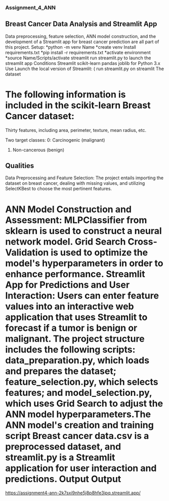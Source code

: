 ### Assignment_4_ANN

## Breast Cancer Data Analysis and Streamlit App

Data preprocessing, feature selection, ANN model construction, and the development of a Streamlit app for breast cancer prediction are all part of this project.
Setup: *python -m venv Name *create venv
Install requirements.txt *pip install -r requirements.txt *activate environment *source Name/Scripts/activate
streamlit run streamlit.py to launch the streamlit app
Conditions
Streamlit scikit-learn pandas joblib for Python 3.x
Use
Launch the local version of Streamlit: ( run streamlit.py on streamlit
The dataset
# The following information is included in the scikit-learn Breast Cancer dataset:
Thirty features, including area, perimeter, texture, mean radius, etc.

Two target classes:
0: Carcinogenic (malignant)
1. Non-cancerous (benign)
## Qualities
Data Preprocessing and Feature Selection: The project entails importing the dataset on breast cancer, dealing with missing values, and utilizing SelectKBest to choose the most pertinent features.

ANN Model Construction and Assessment: MLPClassifier from sklearn is used to construct a neural network model. Grid Search Cross-Validation is used to optimize the model's hyperparameters in order to enhance performance.
Streamlit App for Predictions and User Interaction: Users can enter feature values into an interactive web application that uses Streamlit to forecast if a tumor is benign or malignant.
The project structure includes the following scripts: data_preparation.py, which loads and prepares the dataset; feature_selection.py, which selects features; and model_selection.py, which uses Grid Search to adjust the ANN model hyperparameters.The ANN model's creation and training script
Breast cancer data.csv is a preprocessed dataset, and streamlit.py is a Streamlit application for user interaction and predictions.
Output
Output
=======
https://assignment4-ann-2k7sxi9nhe5j8p8hfe3ipq.streamlit.app/

